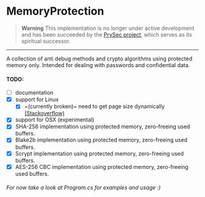 # MemoryProtection

> **Warning**
> This implementation is no longer under active development and has been succeeded by the [PrySec project](https://github.com/PrySec/PrySec), which serves as its spiritual successor.

---

A collection of anti debug methods and crypto algorithms using protected memory only. Intended for dealing with passwords and confidential data.

#### TODO: 
- [ ] documentation
- [x] support for Linux
   - [x] ~(currently broken)~ need to get page size dynamically [(Stackoverflow)](https://stackoverflow.com/questions/63871190/c-sharp-linux-getpagesize-returns-0)
- [x] support for OSX (experimental)
- [x] SHA-256 implementation using protected memory, zero-freeing used buffers.
- [x] Blake2b implementation using protected memory, zero-freeing used buffers.
- [x] Scrypt implementation using protected memory, zero-freeing used buffers.
- [x] AES-256 CBC implementation using protected memory, zero-freeing used buffers.

###### For now take a look at Program.cs for examples and usage :)
